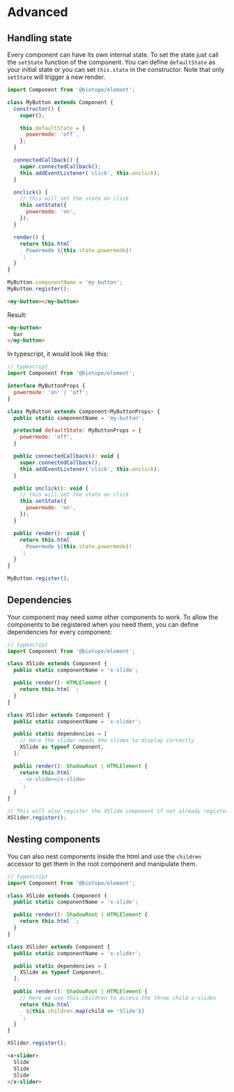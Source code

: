 # Advanced

## Handling state
Every component can have its own internal state. To set the state just call the `setState` function
of the component. You can define `defaultState` as your initial state or you can set `this.state`
in the constructor.
Note that only `setState` will trigger a new render.

```javascript
import Component from '@biotope/element';

class MyButton extends Component {
  constructor() {
    super();

    this.defaultState = {
      powermode: 'off',
    };
  }

  connectedCallback() {
    super.connectedCallback();
    this.addEventListener('click', this.onclick);
  }

  onclick() {
    // this will set the state on click
    this.setState({
      powermode: 'on',
    });
  }

  render() {
    return this.html`
      Powermode ${this.state.powermode}!
    `;
  }
}

MyButton.componentName = 'my-button';
MyButton.register();
```

```html
<my-button></my-button>
```

Result:
```html
<my-button>
  bar
</my-button>
```

In typescript, it would look like this:

```javascript
// typescript
import Component from '@biotope/element';

interface MyButtonProps {
  powermode: 'on' | 'off';
}

class MyButton extends Component<MyButtonProps> {
  public static componentName = 'my-button';

  protected defaultState: MyButtonProps = {
    powermode: 'off',
  }

  public connectedCallback(): void {
    super.connectedCallback();
    this.addEventListener('click', this.onclick);
  }

  public onclick(): void {
    // this will set the state on click
    this.setState({
      powermode: 'on',
    });
  }

  public render(): void {
    return this.html`
      Powermode ${this.state.powermode}!
    `;
  }
}

MyButton.register();
```

## Dependencies
Your component may need some other components to work. To allow the components to be registered when
you need them, you can define dependencies for every component:

```javascript
// typescript
import Component from '@biotope/element';

class XSlide extends Component {
  public static componentName = 'x-slide';

  public render(): HTMLElement {
    return this.html``;
  }
}

class XSlider extends Component {
  public static componentName = 'x-slider';

  public static dependencies = [
    // Here the slider needs the slides to display correctly
    XSlide as typeof Component,
  ];

  public render(): ShadowRoot | HTMLElement {
    return this.html`
      <x-slide></x-slide>
    `;
  }
}

// This will also register the XSlide component if not already registered
XSlider.register();
```

## Nesting components
You can also nest components inside the html and use the `children` accessor to get them in the root
component and manipulate them.

```javascript
// typescript
import Component from '@biotope/element';

class XSlide extends Component {
  public static componentName = 'x-slide';

  public render(): ShadowRoot | HTMLElement {
    return this.html``;
  }
}

class XSlider extends Component {
  public static componentName = 'x-slider';

  public static dependencies = [
    XSlide as typeof Component,
  ];

  public render(): ShadowRoot | HTMLElement {
    // Here we use this.children to access the three child x-slides
    return this.html`
      ${this.children.map(child => 'Slide')}
    `;
  }
}

XSlider.register();
```

```html
<x-slider>
  Slide
  Slide
  Slide
</x-slider>
```
